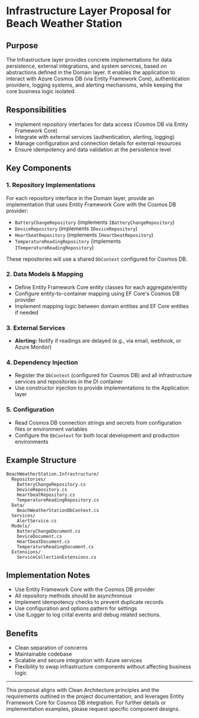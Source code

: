# Infrastructure Layer Proposal for Beach Weather Station

## Purpose
The Infrastructure layer provides concrete implementations for data persistence, external integrations, and system services, based on abstractions defined in the Domain layer. It enables the application to interact with Azure Cosmos DB (via Entity Framework Core), authentication providers, logging systems, and alerting mechanisms, while keeping the core business logic isolated.

## Responsibilities
- Implement repository interfaces for data access (Cosmos DB via Entity Framework Core)
- Integrate with external services (authentication, alerting, logging)
- Manage configuration and connection details for external resources
- Ensure idempotency and data validation at the persistence level

## Key Components

### 1. Repository Implementations

For each repository interface in the Domain layer, provide an implementation that uses Entity Framework Core with the Cosmos DB provider:
- `BatteryChangeRepository` (implements `IBatteryChangeRepository`)
- `DeviceRepository` (implements `IDeviceRepository`)
- `HeartbeatRepository` (implements `IHeartbeatRepository`)
- `TemperatureReadingRepository` (implements `ITemperatureReadingRepository`)

These repositories will use a shared `DbContext` configured for Cosmos DB.

### 2. Data Models & Mapping
- Define Entity Framework Core entity classes for each aggregate/entity
- Configure entity-to-container mapping using EF Core's Cosmos DB provider
- Implement mapping logic between domain entities and EF Core entities if needed

### 3. External Services
- **Alerting:** Notify if readings are delayed (e.g., via email, webhook, or Azure Monitor)

### 4. Dependency Injection
- Register the `DbContext` (configured for Cosmos DB) and all infrastructure services and repositories in the DI container
- Use constructor injection to provide implementations to the Application layer

### 5. Configuration
- Read Cosmos DB connection strings and secrets from configuration files or environment variables
- Configure the `DbContext` for both local development and production environments

## Example Structure
```
BeachWeatherStation.Infrastructure/
  Repositories/
    BatteryChangeRepository.cs
    DeviceRepository.cs
    HeartbeatRepository.cs
    TemperatureReadingRepository.cs
  Data/
    BeachWeatherStationDbContext.cs
  Services/
    AlertService.cs
  Models/
    BatteryChangeDocument.cs
    DeviceDocument.cs
    HeartbeatDocument.cs
    TemperatureReadingDocument.cs
  Extensions/
    ServiceCollectionExtensions.cs
```

## Implementation Notes
- Use Entity Framework Core with the Cosmos DB provider
- All repository methods should be asynchronous
- Implement idempotency checks to prevent duplicate records
- Use configuration and options pattern for settings
- Use ILogger to log crital events and debug related sections.

## Benefits
- Clean separation of concerns
- Maintainable codebase
- Scalable and secure integration with Azure services
- Flexibility to swap infrastructure components without affecting business logic

---

This proposal aligns with Clean Architecture principles and the requirements outlined in the project documentation, and leverages Entity Framework Core for Cosmos DB integration. For further details or implementation examples, please request specific component designs.
